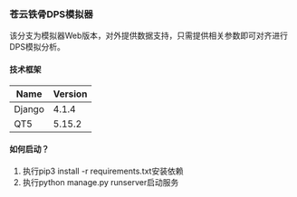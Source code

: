 ### 苍云铁骨DPS模拟器

该分支为模拟器Web版本，对外提供数据支持，只需提供相关参数即可对齐进行DPS模拟分析。

#### 技术框架

| Name   | Version |
| ------ | ------- |
| Django | 4.1.4   |
| QT5    | 5.15.2  |

#### 如何启动？

1. 执行pip3 install -r requirements.txt安装依赖
2. 执行python manage.py runserver启动服务
